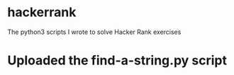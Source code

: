 # hackerrank
The python3 scripts I wrote to solve Hacker Rank exercises

# Uploaded the find-a-string.py script
